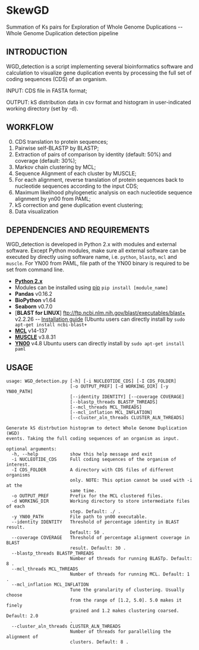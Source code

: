 # SkewGD
Summation of Ks pairs for Exploration of Whole Genome Duplications -- Whole Genome Duplication detection pipeline

INTRODUCTION
------------

WGD_detection is a script implementing several bioinformatics software and calculation to visualize gene duplication events by processing the full set of coding sequences (CDS) of an organism.

INPUT: CDS file in FASTA format;

OUTPUT: kS distribution data in csv format and histogram in user-indicated working directory (set by -d).


WORKFLOW
--------

0. CDS translation to protein sequences;
1. Pairwise self-BLASTP by BLASTP;
2. Extraction of pairs of comparison by identity (default: 50%) and coverage (default: 30%);
3. Markov chain clustering by MCL;
4. Sequence Alignment of each cluster by MUSCLE;
5. For each alignment, reverse translation of protein sequences back to nucleotide sequences according to the input CDS;
6. Maximum likelihood phylogenetic analysis on each nucleotide sequence alignment by yn00 from PAML;
7. kS correction and gene duplication event clustering;
8. Data visualization


DEPENDENCIES AND REQUIREMENTS
-----------------------------

WGD_detection is developed in Python 2.x with modules and external software. Except Python modules, make sure all external software can be executed by directly using software name, i.e. `python`, `blastp`, `mcl` and `muscle`.
For YN00 from PAML, file path of the YN00 binary is required to be set from command line.

* [**Python 2.x**](https://www.python.org/)
*   Modules can be installed using [pip](https://pip.pypa.io/en/stable/installing/) `pip install [module_name]`
*   **Pandas** v0.16.2
*   **BioPython** v1.64
*   **Seaborn** v0.7.0
* [**BLAST for LINUX**] ftp://ftp.ncbi.nlm.nih.gov/blast/executables/blast+ v2.2.26 -- [Installation guide](http://www.ncbi.nlm.nih.gov/books/NBK52640/) (Ubuntu users can directly install by ```sudo apt-get install ncbi-blast+```
* [**MCL**](http://micans.org/mcl/) v14-137
* [**MUSCLE**](http://www.drive5.com/muscle/) v3.8.31
* [**YN00**](http://abacus.gene.ucl.ac.uk/software/paml.html#download) v4.8 Ubuntu users can directly install by ```sudo apt-get install paml```


USAGE
-----

```
usage: WGD_detection.py [-h] [-i NUCLEOTIDE_CDS] [-I CDS_FOLDER]
                        [-o OUTPUT_PREF] [-d WORKING_DIR] [-y YN00_PATH]
                        [--identity IDENTITY] [--coverage COVERAGE]
                        [--blastp_threads BLASTP_THREADS]
                        [--mcl_threads MCL_THREADS]
                        [--mcl_inflation MCL_INFLATION]
                        [--cluster_aln_threads CLUSTER_ALN_THREADS]

Generate kS distrbution histogram to detect Whole Genome Duplication (WGD)
events. Taking the full coding sequences of an organism as input.

optional arguments:
  -h, --help            show this help message and exit
  -i NUCLEOTIDE_CDS     Full coding sequences of the organism of interest.
  -I CDS_FOLDER         A directory with CDS files of different organisms
                        only. NOTE: This option cannot be used with -i at the
                        same time.
  -o OUTPUT_PREF        Prefix for the MCL clustered files.
  -d WORKING_DIR        Working directory to store intermediate files of each
                        step. Default: ./ .
  -y YN00_PATH          File path to yn00 executable.
  --identity IDENTITY   Threshold of percentage identity in BLAST result.
                        Default: 50 .
  --coverage COVERAGE   Threshold of percentage alignment coverage in BLAST
                        result. Default: 30 .
  --blastp_threads BLASTP_THREADS
                        Number of threads for running BLASTp. Default: 8 .
  --mcl_threads MCL_THREADS
                        Number of threads for running MCL. Default: 1 .
  --mcl_inflation MCL_INFLATION
                        Tune the granularity of clustering. Usually choose
                        from the range of [1.2, 5.0]. 5.0 makes it finely
                        grained and 1.2 makes clustering coarsed. Default: 2.0
                        .
  --cluster_aln_threads CLUSTER_ALN_THREADS
                        Number of threads for parallelling the alignment of
                        clusters. Default: 8 .

```
